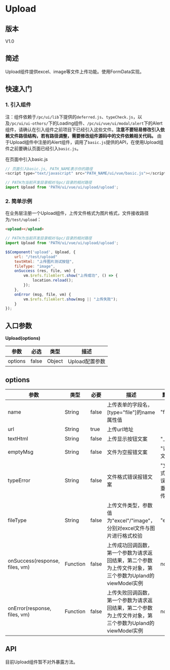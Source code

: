 # Upload

## 版本
V1.0

## 简述

Upload组件提供excel、image等文件上传功能。使用FormData实现。

## 快速入门

### 1. 引入组件

注：组件依赖于`/pc/ui/lib`下提供的`deferred.js`、`typeCheck.js`，以及`/pc/ui/ui-othors/`下的Loading组件、`/pc/ui/vue/ui/modal/alert`下的Alert组件，请确认在引入组件之前项目下已经引入这些文件。**注意不要轻易修改引入依赖文件路径结构，若有路径调整，需要修改组件源码中的文件依赖相关代码。** 由于Upload组件中注册的Alert组件，调用了`basic.js`提供的API，在使用Upload组件之前要确认页面已经引入`basic.js`。

在页面中引入basic.js

```javascript
// 页面引入basic.js, PATH_NAME表示你的路径
<script type="text/javascript" src="PATH_NAME/ui/vue/basic.js"></script>
```

```javascript
// PATH为当前开发目录相对与pc/目录的相对路径
import Upload from 'PATH/ui/vue/ui/upload/upload';
```

### 2. 简单示例

在业务层注册一个Upload组件，上传文件格式为图片格式，文件接收路径为`/test/upload`：

```html
<upload></upload>
```

```javascript
// PATH为当前开发目录相对与pc/目录的相对路径
import Upload from 'PATH/ui/vue/ui/upload/upload';

$$Component('upload', Upload, {
    url: "/test/upload"
    textHtml: "上传图片测试按钮",
    fileType: "image",
    onSuccess (res, file, vm) {
        vm.$refs.fileAlert.show("上传成功", () => {
            location.reload();
        });
    },
    onError (msg, file, vm) {
        vm.$refs.fileAlert.show(msg || "上传失败");
    }
});
```

## 入口参数

**Upload(options)**

| 参数 | 必选 |类型 | 描述 |
| --- | --- | --- | --- |
| options | false | Object | Upload配置参数 |

## options

| 参数 | 类型 | 必要 | 描述 | 默认值 |
| --- | --- | --- | --- | --- |
| name | String | false | 上传表单的字段名，[type="file"]的name属性值 | "fileUp" |
| url | String | true | 上传url地址 |  |
| textHtml | String | false | 上传显示按钮文案 | "上传" |
| emptyMsg | String | false | 文件为空报错文案 | "请选择文件" |
| typeError | String | false | 文件格式错误报错文案 | "文件格式错误，请重新上传" |
| fileType | String | false | 上传文件类型，参数值为"excel"/"image"，分别对excel文件与图片进行格式校验 | "excel" |
| onSuccess(response, files, vm) | Function | false | 上传成功回调函数，第一个参数为请求返回结果，第二个参数为上传文件对象，第三个参数为Upland的viewModel实例 | noop |
| onError(response, files, vm) | Function | false | 上传失败回调函数，第一个参数为请求返回结果，第二个参数为上传文件对象，第三个参数为Upland的viewModel实例 | noop |

## API

目前Upload组件暂不对外暴露方法。

